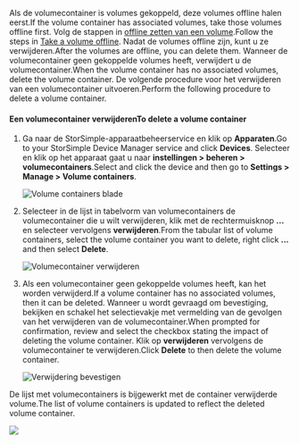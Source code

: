 <!--author=alkohli last changed: 01/13/17-->

<span data-ttu-id="d41ae-101">Als de volumecontainer is volumes gekoppeld, deze volumes offline halen eerst.</span><span class="sxs-lookup"><span data-stu-id="d41ae-101">If the volume container has associated volumes, take those volumes offline first.</span></span> <span data-ttu-id="d41ae-102">Volg de stappen in [offline zetten van een volume](../articles/storsimple/storsimple-manage-volumes.md#take-a-volume-offline).</span><span class="sxs-lookup"><span data-stu-id="d41ae-102">Follow the steps in [Take a volume offline](../articles/storsimple/storsimple-manage-volumes.md#take-a-volume-offline).</span></span> <span data-ttu-id="d41ae-103">Nadat de volumes offline zijn, kunt u ze verwijderen.</span><span class="sxs-lookup"><span data-stu-id="d41ae-103">After the volumes are offline, you can delete them.</span></span> <span data-ttu-id="d41ae-104">Wanneer de volumecontainer geen gekoppelde volumes heeft, verwijdert u de volumecontainer.</span><span class="sxs-lookup"><span data-stu-id="d41ae-104">When the volume container has no associated volumes, delete the volume container.</span></span> <span data-ttu-id="d41ae-105">De volgende procedure voor het verwijderen van een volumecontainer uitvoeren.</span><span class="sxs-lookup"><span data-stu-id="d41ae-105">Perform the following procedure to delete a volume container.</span></span>

#### <a name="to-delete-a-volume-container"></a><span data-ttu-id="d41ae-106">Een volumecontainer verwijderen</span><span class="sxs-lookup"><span data-stu-id="d41ae-106">To delete a volume container</span></span>
1. <span data-ttu-id="d41ae-107">Ga naar de StorSimple-apparaatbeheerservice en klik op **Apparaten**.</span><span class="sxs-lookup"><span data-stu-id="d41ae-107">Go to your StorSimple Device Manager service and click **Devices**.</span></span> <span data-ttu-id="d41ae-108">Selecteer en klik op het apparaat gaat u naar **instellingen > beheren > volumecontainers**.</span><span class="sxs-lookup"><span data-stu-id="d41ae-108">Select and click the device and then go to **Settings > Manage > Volume containers**.</span></span>

    ![Volume containers blade](./media/storsimple-8000-create-volume-container/createvolumecontainer2.png)

2. <span data-ttu-id="d41ae-110">Selecteer in de lijst in tabelvorm van volumecontainers de volumecontainer die u wilt verwijderen, klik met de rechtermuisknop **...**  en selecteer vervolgens **verwijderen**.</span><span class="sxs-lookup"><span data-stu-id="d41ae-110">From the tabular list of volume containers, select the volume container you want to delete, right click **...** and then select **Delete**.</span></span>

    ![Volumecontainer verwijderen](./media/storsimple-8000-delete-volume-container/deletevolumecontainer1.png)

3. <span data-ttu-id="d41ae-112">Als een volumecontainer geen gekoppelde volumes heeft, kan het worden verwijderd.</span><span class="sxs-lookup"><span data-stu-id="d41ae-112">If a volume container has no associated volumes, then it can be deleted.</span></span> <span data-ttu-id="d41ae-113">Wanneer u wordt gevraagd om bevestiging, bekijken en schakel het selectievakje met vermelding van de gevolgen van het verwijderen van de volumecontainer.</span><span class="sxs-lookup"><span data-stu-id="d41ae-113">When prompted for confirmation, review and select the checkbox stating the impact of deleting the volume container.</span></span> <span data-ttu-id="d41ae-114">Klik op **verwijderen** vervolgens de volumecontainer te verwijderen.</span><span class="sxs-lookup"><span data-stu-id="d41ae-114">Click **Delete** to then delete the volume container.</span></span>

    ![Verwijdering bevestigen](./media/storsimple-8000-delete-volume-container/deletevolumecontainer2.png)

<span data-ttu-id="d41ae-116">De lijst met volumecontainers is bijgewerkt met de container verwijderde volume.</span><span class="sxs-lookup"><span data-stu-id="d41ae-116">The list of volume containers is updated to reflect the deleted volume container.</span></span>

![](./media/storsimple-8000-delete-volume-container/deletevolumecontainer5.png)



